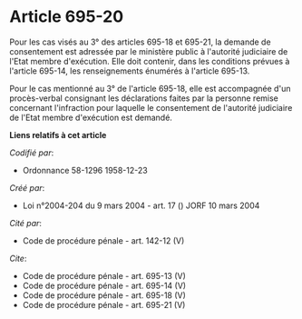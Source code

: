# Article 695-20

Pour les cas visés au 3° des articles 695-18 et 695-21, la demande de consentement est adressée par le ministère public à
l'autorité judiciaire de l'Etat membre d'exécution. Elle doit contenir, dans les conditions prévues à l'article 695-14, les
renseignements énumérés à l'article 695-13. 

Pour le cas mentionné au 3° de l'article 695-18, elle est accompagnée d'un procès-verbal consignant les déclarations faites
par la personne remise concernant l'infraction pour laquelle le consentement de l'autorité judiciaire de l'Etat membre
d'exécution est demandé.

**Liens relatifs à cet article**

_Codifié par_:

  - Ordonnance 58-1296 1958-12-23

_Créé par_:

  - Loi n°2004-204 du 9 mars 2004 - art. 17 () JORF 10 mars 2004

_Cité par_:

  - Code de procédure pénale - art. 142-12 (V)

_Cite_:

  - Code de procédure pénale - art. 695-13 (V)
  - Code de procédure pénale - art. 695-14 (V)
  - Code de procédure pénale - art. 695-18 (V)
  - Code de procédure pénale - art. 695-21 (V)
